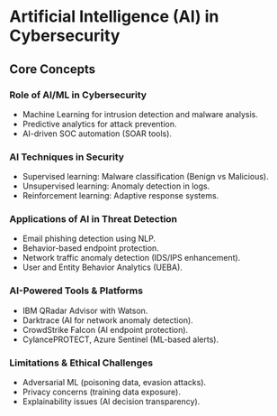# Artificial Intelligence (AI) in Cybersecurity
## Core Concepts

### Role of AI/ML in Cybersecurity

- Machine Learning for intrusion detection and malware analysis.
- Predictive analytics for attack prevention.
- AI-driven SOC automation (SOAR tools).

### AI Techniques in Security

- Supervised learning: Malware classification (Benign vs Malicious).
- Unsupervised learning: Anomaly detection in logs.
- Reinforcement learning: Adaptive response systems.

### Applications of AI in Threat Detection

- Email phishing detection using NLP.
- Behavior-based endpoint protection.
- Network traffic anomaly detection (IDS/IPS enhancement).
- User and Entity Behavior Analytics (UEBA).

### AI-Powered Tools & Platforms

- IBM QRadar Advisor with Watson.
- Darktrace (AI for network anomaly detection).
- CrowdStrike Falcon (AI endpoint protection).
- CylancePROTECT, Azure Sentinel (ML-based alerts).

### Limitations & Ethical Challenges

- Adversarial ML (poisoning data, evasion attacks).
- Privacy concerns (training data exposure).
- Explainability issues (AI decision transparency).
